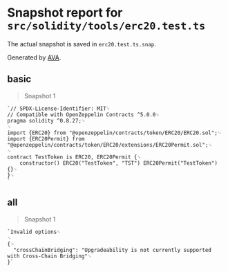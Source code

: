 # Snapshot report for `src/solidity/tools/erc20.test.ts`

The actual snapshot is saved in `erc20.test.ts.snap`.

Generated by [AVA](https://avajs.dev).

## basic

> Snapshot 1

    `// SPDX-License-Identifier: MIT␊
    // Compatible with OpenZeppelin Contracts ^5.0.0␊
    pragma solidity ^0.8.27;␊
    ␊
    import {ERC20} from "@openzeppelin/contracts/token/ERC20/ERC20.sol";␊
    import {ERC20Permit} from "@openzeppelin/contracts/token/ERC20/extensions/ERC20Permit.sol";␊
    ␊
    contract TestToken is ERC20, ERC20Permit {␊
        constructor() ERC20("TestToken", "TST") ERC20Permit("TestToken") {}␊
    }␊
    `

## all

> Snapshot 1

    `Invalid options␊
    ␊
    {␊
      "crossChainBridging": "Upgradeability is not currently supported with Cross-Chain Bridging"␊
    }`
